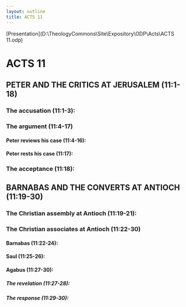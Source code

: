 ```yaml
---
layout: outline
title: ACTS 11
---
```

[Presentation](D:\TheologyCommons\Site\Expository\ODP\Acts\ACTS 11.odp)
# ACTS 11 
## PETER AND THE CRITICS AT JERUSALEM (11:1-18) 
###  The accusation (11:1-3): 
###  The argument (11:4-17) 
####  Peter reviews his case (11:4-16): 
####  Peter rests his case (11:17): 
###  The acceptance (11:18): 
## BARNABAS AND THE CONVERTS AT ANTIOCH (11:19-30) 
###  The Christian assembly at Antioch (11:19-21): 
###  The Christian associates at Antioch (11:22-30) 
####  Barnabas (11:22-24): 
####  Saul (11:25-26): 
####  Agabus (11:27-30): 
#####  The revelation (11:27-28): 
#####  The response (11:29-30): 
